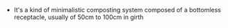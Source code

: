 - It's a kind of minimalistic composting system composed of a bottomless receptacle, usually of 50cm to 100cm in girth